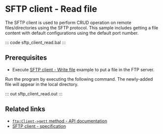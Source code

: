 # SFTP client - Read file

The SFTP client is used to perform CRUD operation on remote files/directories using the SFTP protocol. This sample includes getting a file content with default configurations using the default port number.

::: code sftp_client_read.bal :::

## Prerequisites
- Execute [SFTP client - Write file](/learn/by-example/sftp-client-write) example to put a file in the FTP server.

Run the program by executing the following command. The newly-added file will appear in the local directory.

::: out sftp_client_read.out :::

## Related links
- [`ftp:Client->gett` method  - API documentation](https://lib.ballerina.io/ballerina/ftp/latest/clients/Client#get)
- [SFTP client - specification](/spec/ftp/#322-secure-client)
